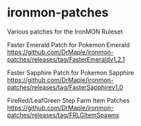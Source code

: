 # ironmon-patches
Various patches for the IronMON Ruleset 

Faster Emerald Patch for Pokemon Emerald  
https://github.com/DrMaple/ironmon-patches/releases/tag/FasterEmeraldv1.2.1  

Faster Sapphire Patch for Pokemon Sapphire  
https://github.com/DrMaple/ironmon-patches/releases/tag/FasterSapphirev1.0  
  
FireRed/LeafGreen Step Farm Item Patches  
https://github.com/DrMaple/ironmon-patches/releases/tag/FRLGItemSpawns  
